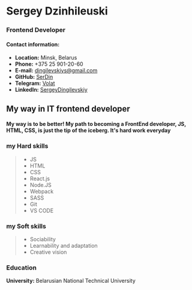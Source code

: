 # Sergey Dzinhileuski #

### Frontend Developer ###

#### Contact information: ####
* **Location:** Minsk, Belarus
* **Phone:** +375 25 901-20-60
* **E-mail:** <dingilevskiys@gmail.com>
* **GitHub:** [SerDin](https://github.com/SerDin)
* **Telegram:** [Volat](https://t.me/Volat)
* **LinkedIn:** [SergeyDingilevskiy](https://www.linkedin.com/in/sergey-dingilevskiy-7b8ba2119/)

## My way in IT frontend developer ##

#### My way is to be better! My path to becoming a FrontEnd developer, JS, HTML, CSS, is just the tip of the iceberg. It's hard work everyday ####

### my Hard skills ###

> * JS
> * HTML
> * CSS
> * React.js
> * Node.JS
> * Webpack
> * SASS
> * Git
> * VS CODE

### my Soft skills ###

> * Sociability
> * Learnability and adaptation
> * Creative vision

### Education ###

**University:** Belarusian National Technical University
